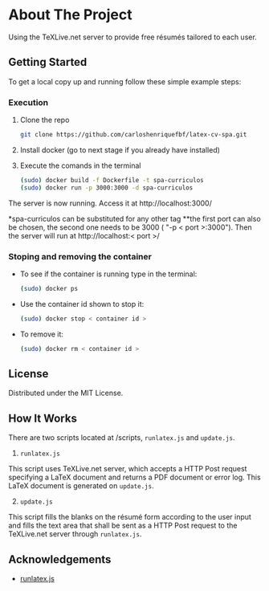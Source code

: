 # About The Project

Using the TeXLive.net server to provide free résumés tailored to each user.

## Getting Started

To get a local copy up and running follow these simple example steps:

### Execution 

1. Clone the repo
   ```sh
   git clone https://github.com/carloshenriquefbf/latex-cv-spa.git
   ```
   
2. Install docker (go to next stage if you already have installed)


3. Execute the comands in the terminal 
   ```sh
   (sudo) docker build -f Dockerfile -t spa-curriculos
   (sudo) docker run -p 3000:3000 -d spa-curriculos
   ```
The server is now running. Access it at http://localhost:3000/   

*spa-curriculos can be substituted for any other tag
**the first port can also be chosen, the second one needs to be 3000 ( "-p < port >:3000"). Then the server will run at http://localhost:< port >/


### Stoping and removing the container

* To see if the container is running type in the terminal:
    ```sh
   (sudo) docker ps
   ```

* Use the container id shown to stop it:
   ```sh
   (sudo) docker stop < container id > 
   ```

* To remove it:
   ```sh
   (sudo) docker rm < container id > 
   ```

## License

Distributed under the MIT License.

## How It Works

There are two scripts located at /scripts, ```runlatex.js``` and ```update.js```. 

1. ```runlatex.js```

This script uses TeXLive.net server, which accepts a HTTP Post request specifying a LaTeX document and returns a PDF document or error log. This LaTeX document is generated on ```update.js```.

2. ```update.js```

This script fills the blanks on the résumé form according to the user input and fills the text area that shall be sent as a HTTP Post request to the TeXLive.net server through ```runlatex.js```. 

## Acknowledgements

* [runlatex.js](https://github.com/learnlatex/learnlatex.github.io)
